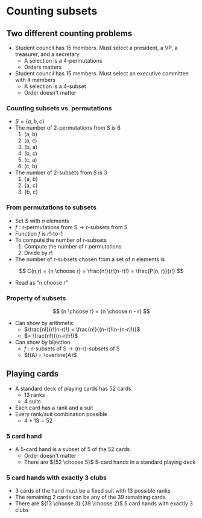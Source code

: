 # Counting subsets

## Two different counting problems

- Student council has 15 members. Must select a president, a VP, a treasurer, and a secretary
	- A selection is a 4-permutations
	- Orders matters
- Student council has 15 members. Must select an executive committee with 4 members
	- A selection is a 4-subset
	- Order doesn't matter

### Counting subsets vs. permutations

- $S = \{ a,\, b,\, c \}$
- The number of 2-permutations from $S$ is 6
	1) (a, b)
	2) (a, c)
	3) (b, a)
	4) (b, c)
	5) (c, a)
	6) (c, b)
- The number of 2-subsets from $S$ is 3
	1) {a, b}
	2) {a, c}
	3) {b, c}

### From permutations to subsets

- Set $S$ with $n$ elements
- $f: \text{r-permutations from S} \to \text{r-subsets from S}$
- Function $f$ is $r!$-to-1
- To compute the number of r-subsets
	1) Compute the number of r permutations
	2) Divide by $r!$
- The number of r-subsets chosen from a set of $n$ elements is

$$
	C(n,r) = {n \choose r} = \frac{n!}{r!(n-r)!} = \frac{P(n, r)}{r!}
$$

- Read as "n choose r"

### Property of subsets

$$
	{n \choose r} = {n \choose n - r}
$$

- Can show by arithmetic
	- $\frac{n!}{r!(n-r)!} = \frac{n!}{(n-r)!(n-(n-r)!)}$
	- $= \frac{n!}{(n-r)!r!}$
- Can show by bijection
	- $f: \text{r-subsets of S} \to \text{(n-r)-subsets of S}$
	- $f(A) = \overline{A}$

## Playing cards

- A standard deck of playing cards has 52 cards
	- 13 ranks
	- 4 suits
- Each card has a rank and a suit
- Every rank/suit combination possible
	- $4 * 13 = 52$

### 5 card hand

- A 5-card hand is a subset of 5 of the 52 cards
	- Order doesn't matter
	- There are ${52 \choose 5}$ 5-card hands in a standard playing deck

### 5 card hands with exactly 3 clubs

- 3 cards of the hand must be a fixed suit with 13 possible ranks
- The remaining 2 cards can be any of the 39 remaining cards
- There are ${13 \choose 3} {39 \choose 2}$ 5 card hands with exactly 3 clubs